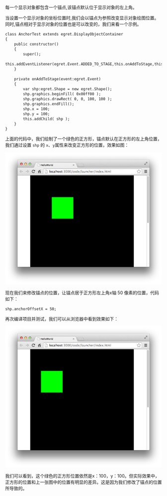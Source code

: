 每一个显示对象都包含一个锚点,该锚点默认位于显示对象的左上角。

当设置一个显示对象的坐标位置时,我们会以锚点为参照改变显示对象绘图位置。同时,锚点相对于显示对象的位置也是可以改变的，我们来看一个示例。

```
class AnchorTest extends egret.DisplayObjectContainer
{
    public constructor()
    {
        super();
        this.addEventListener(egret.Event.ADDED_TO_STAGE,this.onAddToStage,this);
    }

    private onAddToStage(event:egret.Event)
    {
        var shp:egret.Shape = new egret.Shape();
        shp.graphics.beginFill( 0x00ff00 );
        shp.graphics.drawRect( 0, 0, 100, 100 );
        shp.graphics.endFill();
        shp.x = 100;
        shp.y = 100;
        this.addChild( shp );
    }
}
```

上面的代码中，我们绘制了一个绿色的正方形，锚点默认在正方形的左上角位置，我们通过设置 `shp` 的 `x`、`y`属性来改变正方形的位置，效果如图：

![](556535128a4a2.png)

现在我们来修改锚点的位置，让锚点居于正方形左上角x轴 50 像素的位置，代码如下：

```
shp.anchorOffsetX = 50;
```

再次编译项目并测试，我们可以从浏览器中看到效果如下：

![](556535128b8ba.png)

我们可以看到，这个绿色的正方形位置依然是x：100，y：100。但实际效果中，正方形的位置和上一张图中的位置有明显的差异。这是因为我们修改了锚点的位置所导致的。


